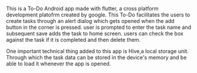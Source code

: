 This is a To-Do Android app made with flutter, a cross platform development platofrm created by google.
This To-Do facilitates the users to create tasks through an alert dialog which gets opened when
the add button in the corner is pressed. user is prompted to enter the task name and subsequent save adds
the task to home screen. users can check the box against the task if it is completed and then delete them.

One important technical thing added to this app is Hive,a local storage unit. Through which the task data 
can be stored in the device's memory and be able to load it whenever the app is opened.